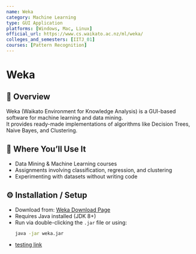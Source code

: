 ```yaml
---
name: Weka
category: Machine Learning
type: GUI Application
platforms: [Windows, Mac, Linux]
official_url: https://www.cs.waikato.ac.nz/ml/weka/
colleges_and_semesters: [IITJ_01] 
courses: [Pattern Recognition]
---
```

# Weka

## 📌 Overview
Weka (Waikato Environment for Knowledge Analysis) is a GUI-based software for machine learning and data mining.  
It provides ready-made implementations of algorithms like Decision Trees, Naive Bayes, and Clustering.

## 🧠 Where You’ll Use It
- Data Mining & Machine Learning courses
- Assignments involving classification, regression, and clustering
- Experimenting with datasets without writing code

## ⚙️ Installation / Setup
- Download from: [Weka Download Page](https://www.cs.waikato.ac.nz/ml/weka/)
- Requires Java installed (JDK 8+)
- Run via double-clicking the `.jar` file or using:
  ```bash
  java -jar weka.jar

- [testing link](/CONTRIBUTING.md)
